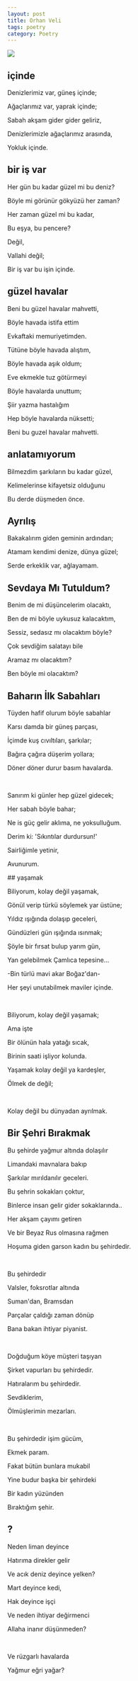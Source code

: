 ```yaml
---
layout: post
title: Orhan Veli 
tags: poetry
category: Poetry
---
```


![](https://muhtesemsozler.com/wp-content/uploads/2019/04/kan%C4%B1k2.jpg)


## içinde 

Denizlerimiz var, güneş içinde;

Ağaçlarımız var, yaprak içinde;

Sabah akşam gider gider geliriz,

Denizlerimizle ağaçlarımız arasında,

Yokluk içinde.

## bir iş var 

Her gün bu kadar güzel mi bu deniz?

Böyle mi görünür gökyüzü her zaman?

Her zaman güzel mi bu kadar,

Bu eşya, bu pencere?

Değil,

Vallahi değil;

Bir iş var bu işin içinde.

## güzel havalar 

Beni bu güzel havalar mahvetti, 

Böyle havada istifa ettim 

Evkaftaki memuriyetimden. 

Tütüne böyle havada alıştım, 

Böyle havada aşık oldum; 

Eve ekmekle tuz götürmeyi 

Böyle havalarda unuttum; 

Şiir yazma hastalığım 

Hep böyle havalarda nüksetti; 

Beni bu guzel havalar mahvetti.

## anlatamıyorum 

Bilmezdim şarkıların bu kadar güzel, 

Kelimelerinse kifayetsiz olduğunu 

Bu derde düşmeden önce. 


## Ayrılış

Bakakalırım giden geminin ardından;

Atamam kendimi denize, dünya güzel;

Serde erkeklik var, ağlayamam.


## Sevdaya Mı Tutuldum?

Benim de mi düşüncelerim olacaktı,

Ben de mi böyle uykusuz kalacaktım,

Sessiz, sedasız mı olacaktım böyle? 

Çok sevdiğim salatayı bile

Aramaz mı olacaktım? 

Ben böyle mi olacaktım?



## Baharın İlk Sabahları

Tüyden hafif olurum böyle sabahlar

Karsı damda bir güneş parçası,

İçimde kuş cıvıltıları, şarkılar;

Bağıra çağıra düşerim yollara;

Döner döner durur basım havalarda.

<br>

Sanırım ki günler hep güzel gidecek;

Her sabah böyle bahar;

Ne is güç gelir aklıma, ne yoksulluğum.

Derim ki: 'Sıkıntılar durdursun!'

Sairliğimle yetinir,

Avunurum.



## yaşamak

Biliyorum, kolay değil yaşamak, 

Gönül verip türkü söylemek yar üstüne; 

Yıldız ışığında dolaşıp geceleri, 

Gündüzleri gün ışığında ısınmak; 

Şöyle bir fırsat bulup yarım gün, 

Yan gelebilmek Çamlıca tepesine... 

-Bin türlü mavi akar Boğaz'dan- 

Her şeyi unutabilmek maviler içinde. 

<br>

Biliyorum, kolay değil yaşamak; 

Ama işte 

Bir ölünün hala yatağı sıcak, 

Birinin saati işliyor kolunda. 

Yaşamak kolay değil ya kardeşler, 

Ölmek de değil; 

<br>

Kolay değil bu dünyadan ayrılmak. 


## Bir Şehri Bırakmak

Bu şehirde yağmur altında dolaşılır

Limandaki mavnalara bakıp

Şarkılar mırıldanılır geceleri.

Bu şehrin sokakları çoktur,

Binlerce insan gelir gider sokaklarında..

Her akşam çayımı getiren

Ve bir Beyaz Rus olmasına rağmen

Hoşuma giden garson kadın bu şehirdedir.

<br>

Bu şehirdedir

Valsler, foksrotlar altında

Suman'dan, Bramsdan

Parçalar çaldığı zaman dönüp

Bana bakan ihtiyar piyanist.

<br>

Doğduğum köye müşteri taşıyan

Şirket vapurları bu şehirdedir.

Hatıralarım bu şehirdedir.

Sevdiklerim,

Ölmüşlerimin mezarları.

<br>

Bu şehirdedir işim gücüm,

Ekmek param.

Fakat bütün bunlara mukabil

Yine budur başka bir şehirdeki

Bir kadın yüzünden

Bıraktığım şehir.


## ? 

Neden liman deyince

Hatırıma direkler gelir

Ve acık deniz deyince yelken? 

Mart deyince kedi,

Hak deyince işçi

Ve neden ihtiyar değirmenci

Allaha inanır düşünmeden?

<br>

Ve rüzgarlı havalarda

Yağmur eğri yağar?
